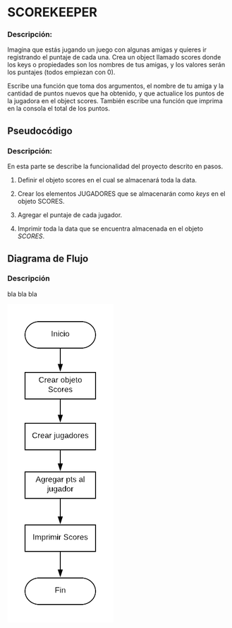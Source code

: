   # SCOREKEEPER

  ### Descripción:

Imagina que estás jugando un juego con algunas amigas y quieres ir registrando el puntaje de cada una. Crea un object llamado scores donde los keys o propiedades son los nombres de tus amigas, y los valores serán los puntajes (todos empiezan con 0).

Escribe una función que toma dos argumentos, el nombre de tu amiga y la cantidad de puntos nuevos que ha obtenido, y que actualice los puntos de la jugadora en el object scores. También escribe una función que imprima en la consola el total de los puntos.

## Pseudocódigo
### Descripción:
En esta parte se describe la funcionalidad del proyecto descrito en pasos.

1. Definir  el objeto scores en el cual se almacenará toda la data.

2. Crear los elementos JUGADORES que se almacenarán como *keys* en el objeto SCORES.

3. Agregar el puntaje de cada jugador.

4. Imprimir toda la data que se encuentra almacenada en el objeto _SCORES_.


## Diagrama de Flujo

### Descripción

bla bla bla

![Diagrama de flujo del problema SCOREKEEPER](assets/images/diagrama-flujo.png)

